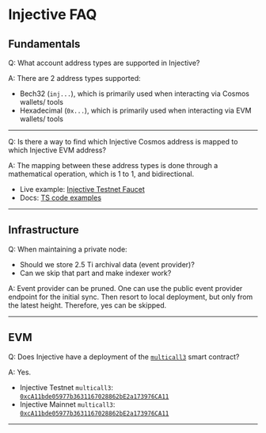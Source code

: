 # Injective FAQ

## Fundamentals

Q: What account address types are supported in Injective?

A: There are 2 address types supported:
- Bech32 (`inj...`), which is primarily used when interacting via Cosmos wallets/ tools
- Hexadecimal (`0x...`), which is primarily used when interacting via EVM wallets/ tools

----

Q: Is there a way to find which Injective Cosmos address is mapped to which Injective EVM address?

A: The mapping between these address types is done through a mathematical operation,
which is 1 to 1, and bidirectional.
- Live example: [Injective Testnet Faucet](https://testnet.faucet.injective.network/)
- Docs: [TS code examples](https://docs.injective.network/developers/convert-addresses)

----

## Infrastructure

Q: When maintaining a private node:

- Should we store 2.5 Ti archival data (event provider)?
- Can we skip that part and make indexer work?

A: Event provider can be pruned. One can use the public event provider endpoint for the initial sync.  Then resort to local deployment, but only from the latest height. Therefore, yes can be skipped.

----

## EVM

Q: Does Injective have a deployment of the [`multicall3`](https://www.multicall3.com/) smart contract? <!-- tachida2k -->

A: Yes.

- Injective Testnet `multicall3`: [`0xcA11bde05977b3631167028862bE2a173976CA11`](https://testnet.blockscout.injective.network/address/0xcA11bde05977b3631167028862bE2a173976CA11?tab=contract)
- Injective Mainnet `multicall3`: [`0xcA11bde05977b3631167028862bE2a173976CA11`](https://blockscout.injective.network/address/0xcA11bde05977b3631167028862bE2a173976CA11?tab=contract)

----
